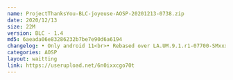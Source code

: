```yaml
---
name: ProjectThanksYou-BLC-joyeuse-AOSP-20201213-0738.zip
date: 2020/12/13
size: 22M
version: BLC - 1.4
md5: 6aeada06e83286232b7be7e90d6a6194
changelog: • Only android 11<br>• Rebased over LA.UM.9.1.r1-07700-SMxxx0.0<br>• Switch to Half-life pelt 12<br>• Implement cpuidle gov<br>• Enable psi<br>• Disable lmk<br>• Compiled using nusantaradevs clang 12<br>• Many improvements under the hood
categories: AOSP
layout: waitting
link: https://userupload.net/6n0ixxcgo70t
---
```


